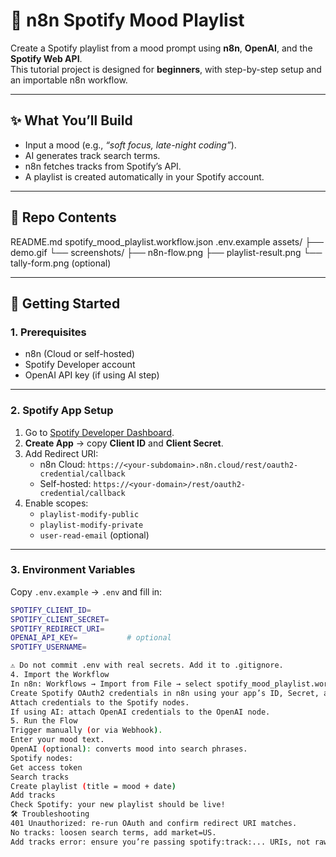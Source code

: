 # 🎵 n8n Spotify Mood Playlist

Create a Spotify playlist from a mood prompt using **n8n**, **OpenAI**, and the **Spotify Web API**.  
This tutorial project is designed for **beginners**, with step-by-step setup and an importable n8n workflow.

---

## ✨ What You’ll Build
- Input a mood (e.g., *“soft focus, late-night coding”*).
- AI generates track search terms.
- n8n fetches tracks from Spotify’s API.
- A playlist is created automatically in your Spotify account.

---

## 📂 Repo Contents

README.md
spotify_mood_playlist.workflow.json
.env.example
assets/
   ├── demo.gif
   └── screenshots/
        ├── n8n-flow.png
        ├── playlist-result.png
        └── tally-form.png   (optional)



---

## 🚀 Getting Started

### 1. Prerequisites
- n8n (Cloud or self-hosted)
- Spotify Developer account  
- OpenAI API key (if using AI step)

---

### 2. Spotify App Setup
1. Go to [Spotify Developer Dashboard](https://developer.spotify.com/dashboard).  
2. **Create App** → copy **Client ID** and **Client Secret**.  
3. Add Redirect URI:  
   - n8n Cloud: `https://<your-subdomain>.n8n.cloud/rest/oauth2-credential/callback`  
   - Self-hosted: `https://<your-domain>/rest/oauth2-credential/callback`  
4. Enable scopes:  
   - `playlist-modify-public`  
   - `playlist-modify-private`  
   - `user-read-email` (optional)  

---

### 3. Environment Variables
Copy `.env.example` → `.env` and fill in:
```bash
SPOTIFY_CLIENT_ID=
SPOTIFY_CLIENT_SECRET=
SPOTIFY_REDIRECT_URI=
OPENAI_API_KEY=           # optional
SPOTIFY_USERNAME=

⚠️ Do not commit .env with real secrets. Add it to .gitignore.
4. Import the Workflow
In n8n: Workflows → Import from File → select spotify_mood_playlist.workflow.json.
Create Spotify OAuth2 credentials in n8n using your app’s ID, Secret, and Redirect URI.
Attach credentials to the Spotify nodes.
If using AI: attach OpenAI credentials to the OpenAI node.
5. Run the Flow
Trigger manually (or via Webhook).
Enter your mood text.
OpenAI (optional): converts mood into search phrases.
Spotify nodes:
Get access token
Search tracks
Create playlist (title = mood + date)
Add tracks
Check Spotify: your new playlist should be live!
🛠 Troubleshooting
401 Unauthorized: re-run OAuth and confirm redirect URI matches.
No tracks: loosen search terms, add market=US.
Add tracks error: ensure you’re passing spotify:track:... URIs, not raw IDs.
